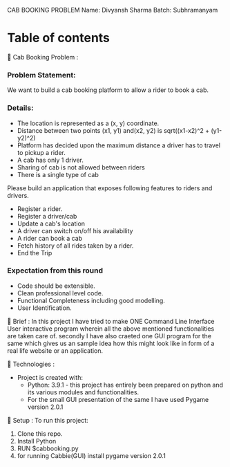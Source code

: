 CAB BOOKING PROBLEM
Name: Divyansh Sharma
Batch: Subhramanyam

# Table of contents
 Cab Booking Problem :
### Problem Statement:
We want to build a cab booking platform to allow a rider to book a cab.

### Details:
* The location is represented as a (x, y) coordinate.
* Distance between two points (x1, y1) and(x2, y2) is sqrt((x1-x2)^2 + (y1-y2)^2)
* Platform has decided upon the maximum distance a driver has to travel to pickup a rider.
* A cab has only 1 driver.
* Sharing of cab is not allowed between riders
* There is a single type of cab

Please build an application that exposes following features to riders and drivers.
* Register a rider.
* Register a driver/cab
* Update a cab's location
* A driver can switch on/off his availability
* A rider can book a cab
* Fetch history of all rides taken by a rider.
* End the Trip


### Expectation from this round
* Code should be extensible.
* Clean professional level code.
* Functional Completeness including good modelling.
* User Identification.


 Brief : In this project I have tried to make ONE Command Line Interface User interactive program wherein all the above mentioned functionalities are taken care of.
secondly I have also craeted one GUI program for the same which gives us an sample idea how this might look like in form of a real life website or an application.


 Technologies :
   - Project is created with:
      * Python: 3.9.1 - this project has entirely been prepared on python and its various modules and functionalities.
      * For the small GUI presentation of the same I have used Pygame version 2.0.1
    
 Setup :
To run this project:
1. Clone this repo.
2. Install Python
3. RUN $cabbooking.py
4. for running Cabbie(GUI) install pygame version 2.0.1

